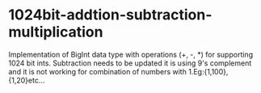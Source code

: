 # 1024bit-addtion-subtraction-multiplication
Implementation of BigInt data type with operations (+, -, *) for supporting 1024 bit ints.
Subtraction needs to be updated it is using 9's complement and it is not working for combination of numbers with 1.Eg:{1,100},{1,20}etc...
